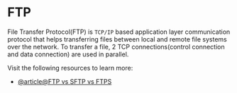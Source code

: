 # FTP

File Transfer Protocol(FTP) is `TCP/IP` based application layer communication protocol that helps transferring files between local and remote file systems over the network. To transfer a file, 2 TCP connections(control connection and data connection) are used in parallel.

Visit the following resources to learn more:

- [@article@FTP vs SFTP vs FTPS](https://www.fortinet.com/resources/cyberglossary/file-transfer-protocol-ftp-meaning)
